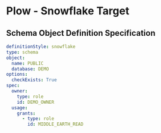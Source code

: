 # Plow - Snowflake Target

## Schema Object Definition Specification

```yaml
definitionStyle: snowflake
type: schema
object:
  name: PUBLIC
  database: DEMO
options:
  checkExists: True
spec:
  owner:
    type: role
    id: DEMO_OWNER
  usage:
    grants:
      - type: role
        id: MIDDLE_EARTH_READ

```